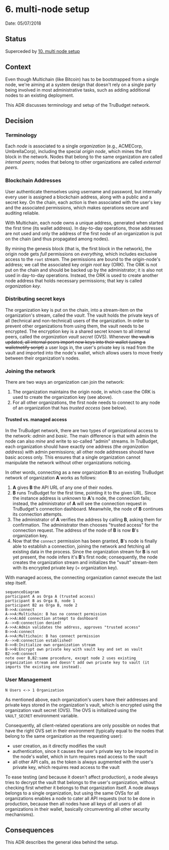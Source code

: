 # 6. multi-node setup

Date: 05/07/2018

## Status

Superceded by [10. multi node setup](0010-multi-node-setup.md)

## Context

Even though Multichain (like Bitcoin) has to be bootstrapped from a single node, we're aiming at a system design that doesn't rely on a single party being involved in most administrative tasks, such as adding additional nodes to an existing deployment.

This ADR discusses terminology and setup of the TruBudget network.

## Decision

### Terminology

Each *node* is associated to a single *organization* (e.g., ACMECorp, UmbrellaCorp), including the special *origin node*, which mines the first block in the network. Nodes that belong to the same organization are called *internal peers*; nodes that belong to other organizations are called *external peers*.

### Blockchain Addresses

User authenticate themselves using username and password, but internally every user is assigned a blockchain address, along with a public and a secret key. On the chain, each action is then associated with the user's key and the associated permissions, which makes operations secure and auditing reliable.

With Multichain, each node owns a unique address, generated when started the first time (its wallet address). In day-to-day operations, those addresses are not used and only the address of the first node of an organization is put on the chain (and thus propagated among nodes).

By mining the genesis block (that is, the first block in the network), the origin node gets *full* permissions on *everything*, which includes exclusive access to the `root` stream. The permissions are bound to the origin-node's address; we call the associated key *origin root key* (ORK). The ORK is not put on the chain and should be backed up by the administrator; it is also not used in day-to-day operations. Instead, the ORK is used to create another node address that holds necessary permissions; that key is called *organization key*.

### Distributing secret keys

The organization key is put on the chain, into a stream-item on the organization's stream, called the *vault*. The vault holds the private keys of all (technical and non-technical) users of the organization. In order to prevent other organizations from using them, the vault needs to be encrypted. The encryption key is a shared secret known to all internal peers, called the *organization vault secret* (OVS). Whenever ~~the vault is updated, all internal peers import new keys into their wallet (using a walletnotify script)~~ a user logs in, the user's private key is read from the vault and imported into the node's wallet, which allows users to move freely between their organization's nodes.

### Joining the network

There are two ways an organization can join the network:

1. The organization maintains the origin node, in which case the ORK is used to create the organization key (see above).
1. For all other organizations, the first node needs to connect to any node of an organization that has *trusted access* (see below).

#### Trusted vs. managed access

In the TruBudget network, there are two types of organizational access to the network: *admin* and *basic*. The main difference is that with admin the node can also _mine_ and write to so-called "admin" streams. In TruBudget, each organization should have exactly one address (the *organization address*) with admin permissions; all other node addresses should have basic access only. This ensures that a single organization cannot manipulate the network without other organizations noticing.

In other words, connecting as a new organization **B** to an existing TruBudget network of organization **A** works as follows:

1. **A** gives **B** the API URL of any one of their nodes.
1. **B** runs TruBudget for the first time, pointing it to the given URL. Since the instance address is unknown to **A**'s node, the connection fails; instead, the administrator of **A** will see the connection request in TruBudget's connection dashboard. Meanwhile, the node of **B** continues its connection attempts.
1. The administrator of **A** verifies the address by calling **B**, asking them for confirmation. The administrator then chooses "trusted access" for the connection request. The address of the node of **B** is now **B**'s organization key.
1. Now that the `connect` permission has been granted, **B**'s node is finally able to establish a connection, joining the network and fetching all existing data in the process. Since the organization stream for **B** is not yet present, the node infers it's **B**'s first node; consequently, the node creates the organization stream and initializes the "vault" stream-item with its encrypted private key (= organization key).

With managed access, the connecting organization cannot execute the last step itself.

```mermaid
sequenceDiagram
participant A as Orga A (trusted access)
participant B as Orga B, node 1
participant B2 as Orga B, node 2
B->>A:connect
A->>A:Multichain: B has no connect permission
A->>A:Add connection attempt to dashboard
A-->>B:connection denied!
A->>A:Admin validates the address, approves "trusted access"
B->>A:connect
A->>A:Multichain: B has connect permission
A-->>B:connection established!
B->>B:Initialize own organization stream
B->>B:Encrypt own private key with vault key and set as vault
B2->>B:connect
note over B,B2:same procedure, except node 2 uses existing organization stream and doesn't add own private key to vault (it imports the existing one instead).
```

### User Management

`N Users <-> 1 Organization`

As mentioned above, each organization's users have their addresses and private keys stored in the organization's vault, which is encrypted using the organization vault secret (OVS). The OVS is initialized using the `VAULT_SECRET` environment variable.

Consequently, all client-related operations are only possible on nodes that have the right OVS set in their environment (typically equal to the nodes that belong to the same organization as the requesting user):

- user creation, as it directly modifies the vault
- authentication, since it causes the user's private key to be imported in the node's wallet, which in turn requires read access to the vault
- all other API calls, as the token is always augmented with the user's private key, which requires read access to the vault

To ease testing (and because it doesn't affect production), a node always tries to decrypt the vault that belongs to the user's organization, without checking first whether it belongs to that organization itself. A node always belongs to a single organization, but using the same OVSs for all organizations enables a node to cater all API requests (not to be done in production, because then all nodes have all keys of all users of all organizations in their wallet, basically circumventing all other security mechanisms).

## Consequences

This ADR describes the general idea behind the setup.
